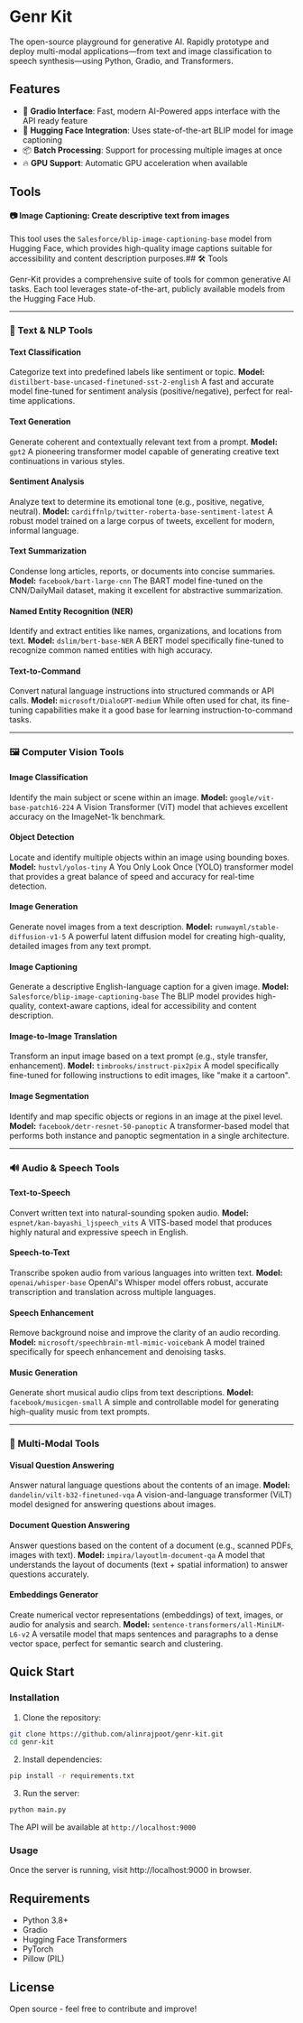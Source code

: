 # Genr Kit

The open-source playground for generative AI. Rapidly prototype and deploy multi-modal applications—from text and image classification to speech synthesis—using Python, Gradio, and Transformers.

## Features

- 🚀 **Gradio Interface**: Fast, modern AI-Powered apps interface with the API ready feature
- 🤗 **Hugging Face Integration**: Uses state-of-the-art BLIP model for image captioning
- 📦 **Batch Processing**: Support for processing multiple images at once
- 🔥 **GPU Support**: Automatic GPU acceleration when available

## Tools

#### 📷 **Image Captioning**: Create descriptive text from images

This tool uses the `Salesforce/blip-image-captioning-base` model from Hugging Face, which provides high-quality image captions suitable for accessibility and content description purposes.## 🛠️ Tools

Genr-Kit provides a comprehensive suite of tools for common generative AI tasks. Each tool leverages state-of-the-art, publicly available models from the Hugging Face Hub.

---

### 📝 Text & NLP Tools

#### **Text Classification**

Categorize text into predefined labels like sentiment or topic.
**Model:** `distilbert-base-uncased-finetuned-sst-2-english`
A fast and accurate model fine-tuned for sentiment analysis (positive/negative), perfect for real-time applications.

#### **Text Generation**

Generate coherent and contextually relevant text from a prompt.
**Model:** `gpt2`
A pioneering transformer model capable of generating creative text continuations in various styles.

#### **Sentiment Analysis**

Analyze text to determine its emotional tone (e.g., positive, negative, neutral).
**Model:** `cardiffnlp/twitter-roberta-base-sentiment-latest`
A robust model trained on a large corpus of tweets, excellent for modern, informal language.

#### **Text Summarization**

Condense long articles, reports, or documents into concise summaries.
**Model:** `facebook/bart-large-cnn`
The BART model fine-tuned on the CNN/DailyMail dataset, making it excellent for abstractive summarization.

#### **Named Entity Recognition (NER)**

Identify and extract entities like names, organizations, and locations from text.
**Model:** `dslim/bert-base-NER`
A BERT model specifically fine-tuned to recognize common named entities with high accuracy.

#### **Text-to-Command**

Convert natural language instructions into structured commands or API calls.
**Model:** `microsoft/DialoGPT-medium`
While often used for chat, its fine-tuning capabilities make it a good base for learning instruction-to-command tasks.

---

### 🖼️ Computer Vision Tools

#### **Image Classification**

Identify the main subject or scene within an image.
**Model:** `google/vit-base-patch16-224`
A Vision Transformer (ViT) model that achieves excellent accuracy on the ImageNet-1k benchmark.

#### **Object Detection**

Locate and identify multiple objects within an image using bounding boxes.
**Model:** `hustvl/yolos-tiny`
A You Only Look Once (YOLO) transformer model that provides a great balance of speed and accuracy for real-time detection.

#### **Image Generation**

Generate novel images from a text description.
**Model:** `runwayml/stable-diffusion-v1-5`
A powerful latent diffusion model for creating high-quality, detailed images from any text prompt.

#### **Image Captioning**

Generate a descriptive English-language caption for a given image.
**Model:** `Salesforce/blip-image-captioning-base`
The BLIP model provides high-quality, context-aware captions, ideal for accessibility and content description.

#### **Image-to-Image Translation**

Transform an input image based on a text prompt (e.g., style transfer, enhancement).
**Model:** `timbrooks/instruct-pix2pix`
A model specifically fine-tuned for following instructions to edit images, like "make it a cartoon".

#### **Image Segmentation**

Identify and map specific objects or regions in an image at the pixel level.
**Model:** `facebook/detr-resnet-50-panoptic`
A transformer-based model that performs both instance and panoptic segmentation in a single architecture.

---

### 🔊 Audio & Speech Tools

#### **Text-to-Speech**

Convert written text into natural-sounding spoken audio.
**Model:** `espnet/kan-bayashi_ljspeech_vits`
A VITS-based model that produces highly natural and expressive speech in English.

#### **Speech-to-Text**

Transcribe spoken audio from various languages into written text.
**Model:** `openai/whisper-base`
OpenAI's Whisper model offers robust, accurate transcription and translation across multiple languages.

#### **Speech Enhancement**

Remove background noise and improve the clarity of an audio recording.
**Model:** `microsoft/speechbrain-mtl-mimic-voicebank`
A model trained specifically for speech enhancement and denoising tasks.

#### **Music Generation**

Generate short musical audio clips from text descriptions.
**Model:** `facebook/musicgen-small`
A simple and controllable model for generating high-quality music from text prompts.

---

### 🔗 Multi-Modal Tools

#### **Visual Question Answering**

Answer natural language questions about the contents of an image.
**Model:** `dandelin/vilt-b32-finetuned-vqa`
A vision-and-language transformer (ViLT) model designed for answering questions about images.

#### **Document Question Answering**

Answer questions based on the content of a document (e.g., scanned PDFs, images with text).
**Model:** `impira/layoutlm-document-qa`
A model that understands the layout of documents (text + spatial information) to answer questions accurately.

#### **Embeddings Generator**

Create numerical vector representations (embeddings) of text, images, or audio for analysis and search.
**Model:** `sentence-transformers/all-MiniLM-L6-v2`
A versatile model that maps sentences and paragraphs to a dense vector space, perfect for semantic search and clustering.

## Quick Start

### Installation

1. Clone the repository:

```bash
git clone https://github.com/alinrajpoot/genr-kit.git
cd genr-kit
```

2. Install dependencies:

```bash
pip install -r requirements.txt
```

3. Run the server:

```bash
python main.py
```

The API will be available at `http://localhost:9000`

### Usage

Once the server is running, visit http://localhost:9000 in browser.

## Requirements

- Python 3.8+
- Gradio
- Hugging Face Transformers
- PyTorch
- Pillow (PIL)

## License

Open source - feel free to contribute and improve!

